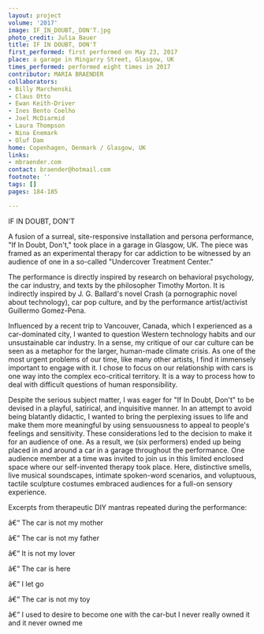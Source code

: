 ```yaml
---
layout: project
volume: '2017'
image: IF_IN_DOUBT,_DON'T.jpg
photo_credit: Julia Bauer
title: IF IN DOUBT, DON'T
first_performed: first performed on May 23, 2017
place: a garage in Mingarry Street, Glasgow, UK
times_performed: performed eight times in 2017
contributor: MARIA BRAENDER
collaborators:
- Billy Marchenski
- Claus Otto
- Ewan Keith-Driver
- Ines Bento Coelho
- Joel McDiarmid
- Laura Thompson
- Nina Enemark
- Oluf Dam
home: Copenhagen, Denmark / Glasgow, UK
links:
- mbraender.com
contact: braender@hotmail.com
footnote: ''
tags: []
pages: 184-185

---
```


IF IN DOUBT, DON'T

A fusion of a surreal, site-responsive installation and persona performance, "If In Doubt, Don't," took place in a garage in Glasgow, UK. The piece was framed as an experimental therapy for car addiction to be witnessed by an audience of one in a so-called "Undercover Treatment Center."

The performance is directly inspired by research on behavioral psychology, the car industry, and texts by the philosopher Timothy Morton. It is indirectly inspired by J. G. Ballard's novel Crash (a pornographic novel about technology), car pop culture, and by the performance artist/activist Guillermo Gomez-Pena.

Influenced by a recent trip to Vancouver, Canada, which I experienced as a car-dominated city, I wanted to question Western technology habits and our unsustainable car industry. In a sense, my critique of our car culture can be seen as a metaphor for the larger, human-made climate crisis. As one of the most urgent problems of our time, like many other artists, I find it immensely important to engage with it. I chose to focus on our relationship with cars is one way into the complex eco-critical territory. It is a way to process how to deal with difficult questions of human responsibility.

Despite the serious subject matter, I was eager for "If In Doubt, Don't" to be devised in a playful, satirical, and inquisitive manner. In an attempt to avoid being blatantly didactic, I wanted to bring the perplexing issues to life and make them more meaningful by using sensuousness to appeal to people's feelings and sensitivity. These considerations led to the decision to make it for an audience of one. As a result, we (six performers) ended up being placed in and around a car in a garage throughout the performance. One audience member at a time was invited to join us in this limited enclosed space where our self-invented therapy took place. Here, distinctive smells, live musical soundscapes, intimate spoken-word scenarios, and voluptuous, tactile sculpture costumes embraced audiences for a full-on sensory experience.

Excerpts from therapeutic DIY mantras repeated during the performance:

â€“ The car is not my mother

â€“ The car is not my father

â€“ It is not my lover

â€“ The car is here

â€“ I let go

â€“ The car is not my toy

â€“ I used to desire to become one with the car-but I never really owned it and it never owned me

